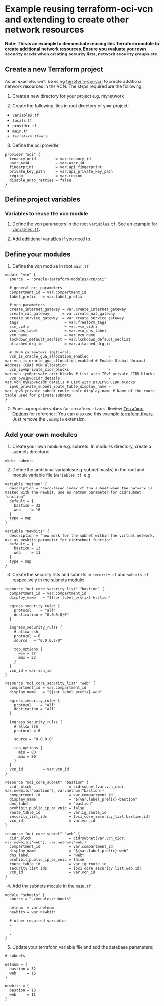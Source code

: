 # Example reusing terraform-oci-vcn and extending to create other network resources

[rootvariables]:https://github.com/oracle-terraform-modules/terraform-oci-vcn/blob/main/examples/module_composition/variables.tf
[sampletfvars]:https://github.com/oracle-terraform-modules/terraform-oci-vcn/blob/main/examples/module_composition/terraform.tfvars.example
[terraformoptions]:https://github.com/oracle-terraform-modules/terraform-oci-vcn/blob/main/docs/terraformoptions.adoc
[terraform-oci-vcn]:https://registry.terraform.io/modules/oracle-terraform-modules/vcn/oci/latest

__Note: This is an example to demonstrate reusing this Terraform module to create additional network resources. Ensure you evaluate your own security needs when creating security lists, network security groups etc.__

## Create a new Terraform project

As an example, we’ll be using [terraform-oci-vcn] to create
additional network resources in the VCN. The steps required are the following:

1. Create a new directory for your project e.g. mynetwork

2. Create the following files in root directory of your project:

- `variables.tf`
- `locals.tf`
- `provider.tf`
- `main.tf`
- `terraform.tfvars`

3. Define the oci provider

```HCL
provider "oci" {
  tenancy_ocid         = var.tenancy_id
  user_ocid            = var.user_id
  fingerprint          = var.api_fingerprint
  private_key_path     = var.api_private_key_path
  region               = var.region
  disable_auto_retries = false
}
```

## Define project variables

### Variables to reuse the vcn module

1. Define the vcn parameters in the root `variables.tf`.
See an example for [`variables.tf`][rootvariables].

2. Add additional variables if you need to.

## Define your modules

1. Define the vcn module in root `main.tf`

```HCL
module "vcn" {
  source  = "oracle-terraform-modules/vcn/oci"

  # general oci parameters
  compartment_id = var.compartment_id
  label_prefix   = var.label_prefix

  # vcn parameters
  create_internet_gateway = var.create_internet_gateway
  create_nat_gateway      = var.create_nat_gateway
  create_service_gateway  = var.create_service_gateway
  tags                     = var.freeform_tags
  vcn_cidrs                = var.vcn_cidrs
  vcn_dns_label            = var.vcn_dns_label
  vcn_name                 = var.vcn_name
  lockdown_default_seclist = var.lockdown_default_seclist
  attached_drg_id          = var.attached_drg_id

  # IPv6 parameters (Optional)
  vcn_is_oracle_gua_allocation_enabled         = var.vcn_is_oracle_gua_allocation_enabled # Enable Global Unicast Address (GUA) VCN allocation
  vcn_ipv6private_cidr_blocks                  = var.vcn_ipv6private_cidr_blocks # List with IPv6 private CIDR blocks
  vcn_byoipv6cidr_details                      = var.vcn_byoipv6cidr_details # List with BYOIPv6 CIDR blocks
  ipv6_private_subnet_route_table_display_name = var.ipv6_private_subnet_route_table_display_name # Name of the route table used for private subnets 
}
```

2. Enter appropriate values for `terraform.tfvars`. Review [Terraform Options][terraformoptions] for reference.
You can also use this example [terraform.tfvars][sampletfvars]. Just remove the `.example` extension.

## Add your own modules

1. Create your own module e.g. subnets. In modules directory, create a subnets directory:

```shell
mkdir subnets
```

2. Define the additional variables(e.g. subnet masks) in the root and module variable file (`variables.tf`) e.g.

```HCL
variable "netnum" {
  description = "zero-based index of the subnet when the network is masked with the newbit. use as netnum parameter for cidrsubnet function"
  default = {
    bastion = 32
    web     = 16
  }
  type = map
}

variable "newbits" {
  description = "new mask for the subnet within the virtual network. use as newbits parameter for cidrsubnet function"
  default = {
    bastion = 13
    web     = 11
  }
  type = map
}
```

3. Create the security lists and subnets in `security.tf` and `subnets.tf` respectively in the subnets module:

```HCL
resource "oci_core_security_list" "bastion" {
  compartment_id = var.compartment_id
  display_name   = "${var.label_prefix}-bastion"

  egress_security_rules {
    protocol    = "all"
    destination = "0.0.0.0/0"
  }

  ingress_security_rules {
    # allow ssh
    protocol = 6
    source   = "0.0.0.0/0"

    tcp_options {
      min = 22
      max = 22
    }
  }
  vcn_id = var.vcn_id
}

resource "oci_core_security_list" "web" {
  compartment_id = var.compartment_id
  display_name   = "${var.label_prefix}-web"

  egress_security_rules {
    protocol    = "all"
    destination = "all"
  }

  ingress_security_rules {
    # allow ssh
    protocol = 6

    source = "0.0.0.0"

    tcp_options {
      min = 80
      max = 80
    }
  }
  vcn_id         = var.vcn_id
}

resource "oci_core_subnet" "bastion" {
  cidr_block                 = cidrsubnet(var.vcn_cidr, var.newbits["bastion"], var.netnum["bastion])
  compartment_id             = var.compartment_id
  display_name               = "${var.label_prefix}-bastion"
  dns_label                  = "bastion"
  prohibit_public_ip_on_vnic = false
  route_table_id             = var.ig_route_id
  security_list_ids          = [oci_core_security_list.bastion.id]
  vcn_id                     = var.vcn_id
}

resource "oci_core_subnet" "web" {
  cidr_block                 = cidrsubnet(var.vcn_cidr, var.newbits["web"], var.netnum["web])
  compartment_id             = var.compartment_id
  display_name               = "${var.label_prefix}-web"
  dns_label                  = "web"
  prohibit_public_ip_on_vnic = false
  route_table_id             = var.ig_route_id
  security_list_ids          = [oci_core_security_list.web.id]
  vcn_id                     = var.vcn_id
}
```

4. Add the subnets module in the `main.tf`

```HCL
module "subnets" {
  source = "./modules/subnets"

  netnum  = var.netnum
  newbits = var.newbits

  # other required variables
  .
  .
  .
}
```

5. Update your terraform variable file and add the database parameters:

```HCL
# subnets

netnum = {
  bastion = 32
  web     = 16
}

newbits = {
  bastion = 13
  web     = 11
}
```
